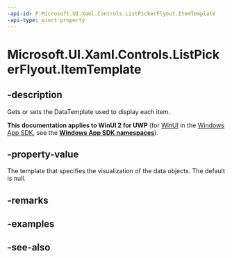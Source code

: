 ```yaml
---
-api-id: P:Microsoft.UI.Xaml.Controls.ListPickerFlyout.ItemTemplate
-api-type: winrt property
---
```


<!-- Property syntax
public Windows.UI.Xaml.DataTemplate ItemTemplate { get;  set; }
-->

# Microsoft.UI.Xaml.Controls.ListPickerFlyout.ItemTemplate

## -description
Gets or sets the DataTemplate used to display each item.

**This documentation applies to WinUI 2 for UWP** (for [WinUI](/windows/apps/winui/winui3/) in the [Windows App SDK](/windows/apps/windows-app-sdk/), see the **[Windows App SDK namespaces](/windows/windows-app-sdk/api/winrt/)**).

## -property-value
The template that specifies the visualization of the data objects. The default is null.

## -remarks

## -examples

## -see-also
